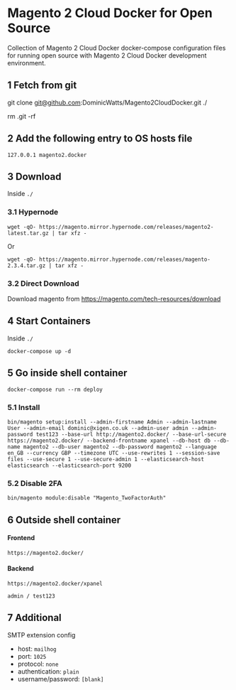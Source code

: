 # Magento 2 Cloud Docker for Open Source

Collection of Magento 2 Cloud Docker docker-compose configuration files for running open source with Magento 2 Cloud Docker development environment.

## 1 Fetch from git

git clone git@github.com:DominicWatts/Magento2CloudDocker.git ./

rm .git -rf

## 2 Add the following entry to OS hosts file

    127.0.0.1 magento2.docker

## 3 Download

Inside `./`

### 3.1 Hypernode

    wget -qO- https://magento.mirror.hypernode.com/releases/magento2-latest.tar.gz | tar xfz -

Or

    wget -qO- https://magento.mirror.hypernode.com/releases/magento-2.3.4.tar.gz | tar xfz -

### 3.2 Direct Download
 
Download magento from https://magento.com/tech-resources/download

## 4 Start Containers

Inside `./`

    docker-compose up -d

## 5 Go inside shell container

    docker-compose run --rm deploy

### 5.1 Install

    bin/magento setup:install --admin-firstname Admin --admin-lastname User --admin-email dominic@xigen.co.uk --admin-user admin --admin-password test123 --base-url http://magento2.docker/ --base-url-secure https://magento2.docker/ --backend-frontname xpanel --db-host db --db-name magento2 --db-user magento2 --db-password magento2 --language en_GB --currency GBP --timezone UTC --use-rewrites 1 --session-save files --use-secure 1 --use-secure-admin 1 --elasticsearch-host elasticsearch --elasticsearch-port 9200

### 5.2 Disable 2FA

    bin/magento module:disable "Magento_TwoFactorAuth"

## 6 Outside shell container

#### Frontend

    https://magento2.docker/

#### Backend

    https://magento2.docker/xpanel

    admin / test123

## 7 Additional

SMTP extension config

  - host: `mailhog`
  - port: `1025`
  - protocol: `none`
  - authentication: `plain`
  - username/password: `[blank]`
